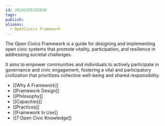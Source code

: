 ```yaml
---
id: 20241105155630
tags: 
publish: 
aliases:
  - OpenCivics Framework
---
```

The Open Civics Framework is a guide for designing and implementing open civic systems that promote vitality, participation, and resilience in addressing societal challenges. 

It aims to empower communities and individuals to actively participate in governance and civic engagement, fostering a vital and participatory civilization that prioritizes collective well-being and shared responsibility.

- [[Why A Framework]]
- [[Framework Design]]
- [[Philosophy]]
- [[Capacities]]
- [[Practices]]
- [[Framework In Use]]
- [[7 Open Civic Knowledge]]

